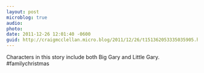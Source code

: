 ```yaml
---
layout: post
microblog: true
audio: 
photo: 
date: 2011-12-26 12:01:40 -0600
guid: http://craigmcclellan.micro.blog/2011/12/26/t151362053335035905.html
---
```

Characters in this story include both Big Gary and Little Gary. #familychristmas
